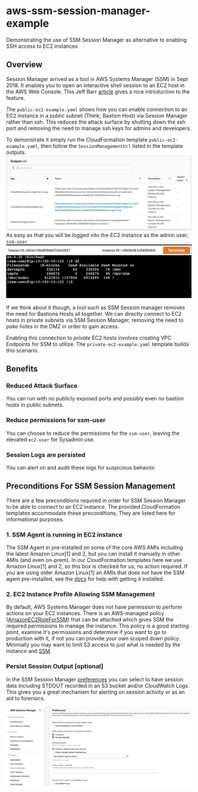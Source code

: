 # aws-ssm-session-manager-example

Demonstrating the use of SSM Session Manager as alternative to enabling SSH access to 
EC2 instances

## Overview
Session Manager arrived as a tool in AWS Systems Manager (SSM) in Sept 2018.  It enables you to
open an interactive shell session to an EC2 host in the AWS Web Console.  This Jeff 
Barr [article](https://aws.amazon.com/blogs/aws/new-session-manager/) gives a nice introduction to the feature.

The `public-ec2-example.yaml` shows how you can enable connection to an EC2 instance in a public
subnet (Think; Bastion Host) via Session Manager rather than ssh.  This reduces the attack surface by shutting down the ssh port 
and removing the need to manage ssh keys for admins and developers.

To demonstrate it simply run the CloudFormation template `public-ec2-example.yaml`, then follow the `SessionManagementUrl` 
listed in the template outputs.
![](./docs/img/cf-outputs.png)
As easy as that you will be logged into the EC2 instance as the admin user; `ssm-user`
![](./docs/img/term-screen.png)

If we think about it though, a tool such as SSM Session manager removes the need for Bastions Hosts all together.
We can directly connect to EC2 hosts in private subnets via SSM Session Manager, removing the need to *poke holes* in the DMZ
in order to gain access.

Enabling this connection to *private* EC2 hosts involves creating VPC Endpoints for SSM to utilize. The `private-ec2-example.yaml`
template builds this scenario.

## Benefits

### Reduced Attack Surface

You can run with no publicly exposed ports and possibly even no bastion hosts in public subnets.

### Reduce permissions for ssm-user

You can choose to reduce the permissions for the `ssm-user`, leaving the elevated `ec2-user` for Sysadmin use.

### Session Logs are persisted

You can alert on and audit these logs for suspicious behavior. 



## Preconditions For SSM Session Management
There are a few preconditions required in order for SSM Session Manager to be able to connect to an EC2 instance.
The provided CloudFormation templates accommodate these preconditions, They are listed here for informational purposes.

### 1. SSM Agent is running in EC2 instance 
The SSM Agent in pre-installed on some of the core AWS AMIs including the latest Amazon Linux[1] and 2, but you can 
install it manually in other AMIs (and even on-prem). 
In our CloudFormation templates here we use Amazon Linux[1] and 2, so this box is checked for us, no action required.
If you are using older Amazon Linux[1] an AMIs that does not have the SSM agent pre-installed, see the 
[docs](https://docs.aws.amazon.com/systems-manager/latest/userguide/ssm-agent.html) for help with getting it installed.

### 2. EC2 Instance Profile Allowing SSM Management
By default, AWS Systems Manager does not have permission to perform actions on your EC2 instances.
There is an AWS-managed policy ([AmazonEC2RoleForSSM](https://docs.aws.amazon.com/systems-manager/latest/userguide/sysman-configuring-access-role.html)) 
that can be attached which gives SSM the required permissions to manage the instance.
This policy is a good starting point, examine it's permissions and determine if you want to go to production with it, if not 
you can provide your own scoped down policy.  Minimally you may want to limit S3 access to just what is needed by the instance and 
[SSM](https://docs.aws.amazon.com/systems-manager/latest/userguide/ssm-agent-minimum-s3-permissions.html).

### Persist Session Output [optional]

In the SSM Session Manager [preferences](https://docs.aws.amazon.com/systems-manager/latest/userguide/session-manager-logging-auditing.html) 
you can select to have session data including STDOUT recorded in an S3 bucket and/or CloudWatch Logs.  This gives 
you a great mechanism for alerting on session activity or as an aid to forensics.

![](./docs/img/ssm-pref-screen.png)

